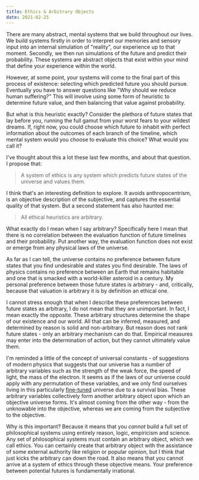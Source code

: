 ```yaml
---
title: Ethics & Arbitrary Objects
date: 2021-02-25
---
```


There are many abstract, mental systems that we build throughout our lives. We build systems firstly in order to interpret our memories and sensory input into an internal simulation of "reality", our experience up to that moment. Secondly, we then run simulations of the future and predict their probability. These systems are abstract objects that exist within your mind that define your experience within the world.

However, at some point, your systems will come to the final part of this process of existence: selecting which predicted future you should pursue. Eventually you have to answer questions like "Why should we reduce human suffering?" This will involve using some form of heuristic to determine future value, and then balancing that value against probability. 

But what is this heuristic exactly? Consider the plethora of future states that lay before you, running the full gamut from your worst fears to your wildest dreams. If, right now, you could choose which future to inhabit with perfect information about the outcomes of each branch of the timeline, which mental system would you choose to evaluate this choice? What would you call it?

I've thought about this a lot these last few months, and about that question. I propose that:

> A system of ethics is any system which predicts future states of the universe and values them.

I think that's an interesting definition to explore. It avoids anthropocentrism, is an objective description of the subjective, and captures the essential quality of that system. But a second statement has also haunted me:

> All ethical heuristics are arbitrary.

What exactly do I mean when I say arbitrary? Specifically here I mean that there is no correlation between the evaluation function of future timelines and their probability. Put another way, the evaluation function does not exist or emerge from any physical laws of the universe.

As far as I can tell, the universe contains no preference between future states that you find undesirable and states you find desirable. The laws of physics contains no preference between an Earth that remains habitable and one that is smacked with a world-killer asteroid in a century. My personal preference between those future states is arbitrary - and, critically, because that valuation is arbitrary it is by definition an ethical one.

I cannot stress enough that when I describe these preferences between future states as arbitrary, I do not mean that they are unimportant. In fact, I mean exactly the opposite. These arbitrary structures determine the shape of our existence and our world. All that can be inferred, measured, and determined by reason is solid and non-arbitrary. But reason does not rank future states - only an arbitrary mechanism can do that. Empirical measures may enter into the determination of action, but they cannot ultimately value them. 

I'm reminded a little of the concept of universal constants - of suggestions of modern physics that suggests that our universe has a number of arbitrary variables such as the strength of the weak force, the speed of light, the mass of the electron. It seems as if the laws of our universe could apply with any permutation of these variables, and we only find ourselves living in this particularly [fine-tuned](https://en.wikipedia.org/wiki/Fine-tuned_universe) universe due to a survival bias. These arbitrary variables collectively form another arbitrary object upon which an objective universe forms. It's almost coming from the other way - from the unknowable into the objective, whereas we are coming from the subjective to the objective.

Why is this important? Because it means that you *cannot* build a full set of philosophical systems using entirely reason, logic, empiricism and science. Any set of philosophical systems must contain an arbitrary object, which we call ethics. You can certainly create that arbitrary object with the assistance of some external authority like religion or popular opinion, but I think that just kicks the arbitrary can down the road. It also means that you cannot arrive at a system of ethics through these objective means. Your preference between potential futures is fundamentally irrational.